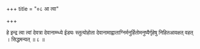 +++
title = "०८ आ त्वा"

+++

हे इन्द्र त्वा त्वां देवत्रा देवानाम्म्ध्ये ईड्यः स्तुत्योहोता देवानामाह्वाताग्निर्मनुर्हितोमनुष्यैर्गृहेषु निहितआवक्षत् वहत् । सिद्धमन्यत् ॥ ८ ॥
